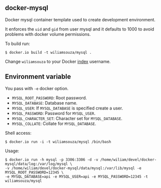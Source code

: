 docker-mysql
------------

Docker mysql container template used to create development environment.

It enforces the ``uid`` and ``gid`` from user mysql and it defaults
to 1000 to avoid problems with docker volume permissions.

To build run:

```
$ docker.io build -t wiliamsouza/mysql .
```

Change `wiliamsouza` to your Docker
[index](https://index.docker.io/u/wiliamsouza/) username.

Environment variable
--------------------

You pass with ``-e`` docker option.

* ``MYSQL_ROOT_PASSWORD``: Root password.
* ``MYSQL_DATABASE``: Database name.
* ``MYSQL_USER``: If ``MYSQL_DATABASE`` is specified create a user.
* ``MYSQL_PASSWORD``: Password for ``MYSQL_USER``.
* ``MYSQL_CHARACTER_SET``: Character set for ``MYSQL_DATABASE``.
* ``MYSQL_COLLATE``: Collate for ``MYSQL_DATABASE``.

Shell access:

```
$ docker.io run -i -t wiliamsouza/mysql /bin/bash
```

Usage:

```
$ docker.io run -h mysql -p 3306:3306 -d -v /home/wiliam/devel/docker-mysql/data/log:/var/log/mysql \
-v /home/wiliam/devel/docker-mysql/data/mysql:/var/lib/mysql -e MYSQL_ROOT_PASSWORD=12345 \
-e MYSQL_DATABASE=api -e MYSQL_USER=api -e MYSQL_PASSWORD=12345 -t wiliamsouza/mysql
```
